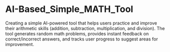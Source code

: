 # AI-Based_Simple_MATH_Tool
Creating a simple AI-powered tool that helps users practice and improve their arithmetic skills (addition, subtraction, multiplication, and division). The tool generates random math problems, provides instant feedback on correct/incorrect answers, and tracks user progress to suggest areas for improvement.
